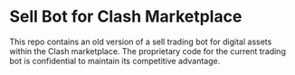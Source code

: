 # Sell Bot for Clash Marketplace
This repo contains an old version of a sell trading bot for digital assets within the Clash marketplace. The proprietary code for the current trading bot is confidential to maintain its competitive advantage.
